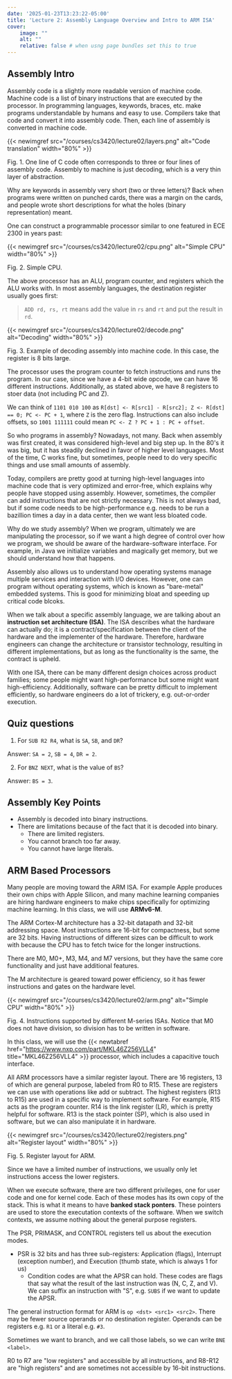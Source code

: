 ```yaml
---
date: '2025-01-23T13:23:22-05:00'
title: 'Lecture 2: Assembly Language Overview and Intro to ARM ISA'
cover:
    image: ""
    alt: ""
    relative: false # when usng page bundles set this to true
---
```


## Assembly Intro

Assembly code is a slightly more readable version of machine code. Machine code is a list of binary instructions that are executed by the processor. In programming languages, keywords, braces, etc. make programs understandable by humans and easy to use. Compilers take that code and convert it into assembly code. Then, each line of assembly is converted in machine code.

{{< newimgref src="/courses/cs3420/lecture02/layers.png" alt="Code translation" width="80%" >}}
<figcaption>Fig. 1. One line of C code often corresponds to three or four lines of assembly code. Assembly to machine is just decoding, which is a very thin layer of abstraction.</figcaption>

Why are keywords in assembly very short (two or three letters)? Back when programs were written on punched cards, there was a margin on the cards, and people wrote short descriptions for what the holes (binary representation) meant.

One can construct a programmable processor similar to one featured in ECE 2300 in years past:

{{< newimgref src="/courses/cs3420/lecture02/cpu.png" alt="Simple CPU" width="80%" >}}
<figcaption>Fig. 2. Simple CPU.</figcaption>

The above processor has an ALU, program counter, and registers which the ALU works with. In most assembly languages, the destination register usually goes first:
> `ADD rd, rs, rt` means add the value in `rs` and `rt` and put the result in `rd`.

{{< newimgref src="/courses/cs3420/lecture02/decode.png" alt="Decoding" width="80%" >}}
<figcaption>Fig. 3. Example of decoding assembly into machine code. In this case, the register is 8 bits large.</figcaption>

The processor uses the program counter to fetch instructions and runs the program. In our case, since we have a 4-bit wide opcode, we can have 16 different instructions. Additionally, as stated above, we have 8 registers to stoer data (not including PC and Z).

We can think of `1101 010 100` as `R[dst] <- R[src1] - R[src2]; Z <- R[dst] == 0; PC <- PC + 1`, where `Z` is the zero flag. Instructions can also include offsets, so `1001 111111` could mean `PC <- Z ? PC + 1 : PC + offset`.

So who programs in assembly? Nowadays, not many. Back when assembly was first created, it was considered high-level and big step up. In the 80's it was big, but it has steadily declined in favor of higher level languages. Most of the time, C works fine, but sometimes, people need to do very specific things and use small amounts of assembly.

Today, compilers are pretty good at turning high-level languages into machine code that is very optimized and error-free, which explains why people have stopped using assembly. However, sometimes, the compiler can add instructions that are not strictly necessary. This is not always bad, but if some code needs to be high-performance e.g. needs to be run a bazillion times a day in a data center, then we want less bloated code.

Why do we study assembly? When we program, ultimately we are manipulating the processor, so if we want a high degree of control over how we program, we should be aware of the hardware-software interface. For example, in Java we initialize variables and magically get memory, but we should understand how that happens.

Assembly also allows us to understand how operating systems manage multiple services and interaction with I/O devices. However, one can program without operating systems, which is known as "bare-metal" embedded systems. This is good for minimizing bloat and speeding up critical code blcoks.

When we talk about a specific assembly language, we are talking about an **instruction set architecture (ISA)**. The ISA describes what the hardware can actually do; it is a contract/specification between the client of the hardware and the implementer of the hardware. Therefore, hardware engineers can change the architecture or transistor technology, resulting in different implementations, but as long as the functionality is the same, the contract is upheld.

With one ISA, there can be many different design choices across product families; some people might want high-performance but some might want high-efficiency. Additionally, software can be pretty difficult to implement efficiently, so hardware engineers do a lot of trickery, e.g. out-or-order execution.

## Quiz questions

1. For `SUB R2 R4`, what is `SA`, `SB`, and `DR`?

Answer: `SA = 2`, `SB = 4`, `DR = 2`.

2. For `BNZ NEXT`, what is the value of `BS`?

Answer: `BS = 3`.

## Assembly Key Points
- Assembly is decoded into binary instructions.
- There are limitations because of the fact that it is decoded into binary.
    - There are limited registers.
    - You cannot branch too far away.
    - You cannot have large literals.

## ARM Based Processors

Many people are moving toward the ARM ISA. For example Apple produces their own chips with Apple Silicon, and many machine learning companies are hiring hardware engineers to make chips specifically for optimizing machine learning. In this class, we will use **ARMv6-M**.

The ARM Cortex-M architecture has a 32-bit datapath and 32-bit addressing space. Most instructions are 16-bit for compactness, but some are 32 bits. Having instructions of different sizes can be difficult to work with because the CPU has to fetch twice for the longer instructions.

There are M0, M0+, M3, M4, and M7 versions, but they have the same core functionality and just have additional features.

The M architecture is geared toward power efficiency, so it has fewer instructions and gates on the hardware level.

{{< newimgref src="/courses/cs3420/lecture02/arm.png" alt="Simple CPU" width="80%" >}}
<figcaption>Fig. 4. Instructions supported by different M-series ISAs. Notice that M0 does not have division, so division has to be written in software.</figcaption>

In this class, we will use the {{< newtabref href="https://www.nxp.com/part/MKL46Z256VLL4" title="MKL46Z256VLL4" >}} processor, which includes a capacitive touch interface.

All ARM processors have a similar register layout. There are 16 registers, 13 of which are general purpose, labeled from R0 to R15. These are registers we can use with operations like add or subtract. The highest registers (R13 to R15) are used in a specific way to implement software. For example, R15 acts as the program counter. R14 is the link register (LR), which is pretty helpful for software. R13 is the stack pointer (SP), which is also used in software, but we can also manipulate it in hardware.

{{< newimgref src="/courses/cs3420/lecture02/registers.png" alt="Register layout" width="80%" >}}
<figcaption>Fig. 5. Register layout for ARM.</figcaption>

Since we have a limited number of instructions, we usually only let instructions access the lower registers.

When we execute software, there are two different privileges, one for user code and one for kernel code. Each of these modes has its own copy of the stack. This is what it means to have **banked stack ponters**. These pointers are used to store the executation contexts of the software. When we switch contexts, we assume nothing about the general purpose registers.

The PSR, PRIMASK, and CONTROL registers tell us about the execution modes.
- PSR is 32 bits and has three sub-registers: Application (flags), Interrupt (exception number), and Execution (thumb state, which is always 1 for us)
    - Condition codes are what the APSR can hold. These codes are flags that say what the result of the last instruction was (N, C, Z, and V). We can suffix an instruction with "S", e.g. `SUBS` if we want to update the APSR.

The general instruction format for ARM is `op <dst> <src1> <src2>`. There may be fewer source operands or no destination register. Operands can be registers e.g. `R1` or a literal e.g. `#3`.

Sometimes we want to branch, and we call those labels, so we can write `BNE <label>`.

R0 to R7 are "low registers" and accessible by all instructions, and R8-R12 are "high registers" and are sometimes not accessible by 16-bit instructions.
